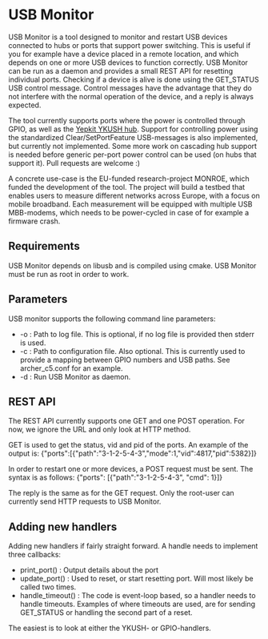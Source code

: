 USB Monitor
===========

USB Monitor is a tool designed to monitor and restart USB devices connected to
hubs or ports that support power switching. This is useful if you for example
have a device placed in a remote location, and which depends on one or more USB
devices to function correctly.  USB Monitor can be run as a daemon and provides
a small REST API for resetting individual ports. Checking if a device is alive
is done using the GET\_STATUS USB control message. Control messages have the
advantage that they do not interfere with the normal operation of the device,
and a reply is always expected.

The tool currently supports ports where the power is controlled through GPIO, as
well as the [Yepkit YKUSH hub](https://www.yepkit.com/products/ykush). Support
for controlling power using the standardized Clear/SetPortFeature USB-messages
is also implemented, but currently not implemented. Some more work on cascading
hub support is needed before generic per-port power control can be used (on hubs
that support it).  Pull requests are welcome :)

A concrete use-case is the EU-funded research-project MONROE, which funded the
development of the tool. The project will build a testbed that enables users to
measure different networks across Europe, with a focus on mobile broadband. Each
measurement will be equipped with multiple USB MBB-modems, which needs to be
power-cycled in case of for example a firmware crash.

Requirements
------------

USB Monitor depends on libusb and is compiled using cmake. USB Monitor must be
run as root in order to work.

Parameters
----------

USB monitor supports the following command line parameters:

* -o : Path to log file. This is optional, if no log file is provided then
  stderr is used.
* -c : Path to configuration file. Also optional. This is currently used to
  provide a mapping between GPIO numbers and USB paths. See archer\_c5.conf for
  an example.
* -d : Run USB Monitor as daemon.

REST API
--------

The REST API currently supports one GET and one POST operation. For now, we
ignore the URL and only look at HTTP method.

GET is used to get the status, vid and pid of the ports. An example of the
output is:
{"ports":[{"path":"3-1-2-5-4-3","mode":1,"vid":4817,"pid":5382}]}

In order to restart one or more devices, a POST request must be sent. The syntax
is as follows:
{"ports": [{"path":"3-1-2-5-4-3", "cmd": 1}]}

The reply is the same as for the GET request. Only the root-user can currently
send HTTP requests to USB Monitor.

Adding new handlers
-------------------

Adding new handlers if fairly straight forward. A handle needs to implement
three callbacks:

* print\_port() : Output details about the port
* update\_port() : Used to reset, or start resetting port. Will most likely be
  called two times.
* handle\_timeout() : The code is event-loop based, so a handler needs to handle
  timeouts. Examples of where timeouts are used, are for sending GET\_STATUS or
  handling the second part of a reset.

The easiest is to look at either the YKUSH- or GPIO-handlers.
